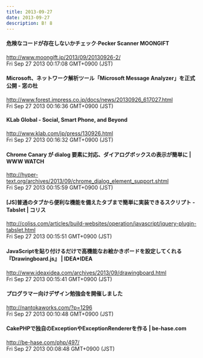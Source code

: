 ```yaml
---
title: 2013-09-27
date: 2013-09-27
description: B! 8
---
```


#### 危険なコードが存在しないかチェック·Pecker Scanner MOONGIFT
http://www.moongift.jp/2013/09/20130926-2/<br>
Fri Sep 27 2013 00:17:08 GMT+0900 (JST)<br>


#### Microsoft、ネットワーク解析ツール「Microsoft Message Analyzer」を正式公開 - 窓の杜
http://www.forest.impress.co.jp/docs/news/20130926_617027.html<br>
Fri Sep 27 2013 00:16:36 GMT+0900 (JST)<br>


#### KLab Global - Social, Smart Phone, and Beyond
http://www.klab.com/jp/press/130926.html<br>
Fri Sep 27 2013 00:16:32 GMT+0900 (JST)<br>


#### Chrome Canary が dialog 要素に対応、ダイアログボックスの表示が簡単に | WWW WATCH
http://hyper-text.org/archives/2013/09/chrome_dialog_element_support.shtml<br>
Fri Sep 27 2013 00:15:59 GMT+0900 (JST)<br>


####   [JS]普通のタブから便利な機能を備えたタブまで簡単に実装できるスクリプト -Tabslet | コリス
http://coliss.com/articles/build-websites/operation/javascript/jquery-plugin-tabslet.html<br>
Fri Sep 27 2013 00:15:51 GMT+0900 (JST)<br>


#### JavaScriptを貼り付けるだけで高機能なお絵かきボードを設定してくれる『Drawingboard.js』 | IDEA*IDEA
http://www.ideaxidea.com/archives/2013/09/drawingboard.html<br>
Fri Sep 27 2013 00:15:41 GMT+0900 (JST)<br>


#### プログラマー向けデザイン勉強会を開催しました
http://nantokaworks.com/?p=1296<br>
Fri Sep 27 2013 00:10:48 GMT+0900 (JST)<br>


#### CakePHPで独自のExceptionやExceptionRendererを作る | be-hase.com
http://be-hase.com/php/497/<br>
Fri Sep 27 2013 00:08:48 GMT+0900 (JST)<br>


